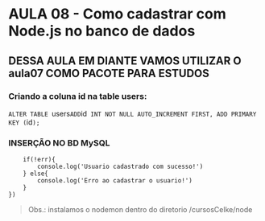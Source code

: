 # AULA 08 - Como cadastrar com Node.js no banco de dados
## **DESSA AULA EM DIANTE VAMOS UTILIZAR O aula07 COMO PACOTE PARA ESTUDOS**

### Criando a coluna id na table users:
`ALTER TABLE `users` ADD `id` INT NOT NULL AUTO_INCREMENT FIRST, ADD PRIMARY KEY (`id`);`

### INSERÇÃO NO BD MySQL
```connection.query("INSERT INTO users(nome, email) VALUES ('Kelly', 'kelly@gmail.com')", function(err, result){
    if(!err){
        console.log('Usuario cadastrado com sucesso!')
    } else{
        console.log('Erro ao cadastrar o usuario!')
    }
})
```


> Obs.: instalamos o nodemon dentro do diretorio /cursosCelke/node